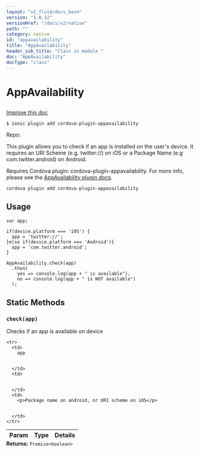 ```yaml
---
layout: "v2_fluid/docs_base"
version: "1.0.12"
versionHref: "/docs/v2/native"
path: ""
category: native
id: "appavailability"
title: "AppAvailability"
header_sub_title: "Class in module "
doc: "AppAvailability"
docType: "class"
---
```









<h1 class="api-title">


AppAvailability






</h1>

<a class="improve-v2-docs" href='http://github.com/driftyco/ionic-native/edit/master/src/plugins/appavailability.ts#L0'>
Improve this doc
</a>





<!-- decorators -->

<pre><code>$ ionic plugin add cordova-plugin-appavailability</code></pre>
<p>Repo:
<a href="">

</a>
</p>

<!-- description -->

<p>This plugin allows you to check if an app is installed on the user&#39;s device. It requires an URI Scheme (e.g. twitter://) on iOS or a Package Name (e.g com.twitter.android) on Android.</p>
<p>Requires Cordova plugin: cordova-plugin-appavailability. For more info, please see the <a href="https://github.com/ohh2ahh/AppAvailability">AppAvailability plugin docs</a>.</p>
<pre><code>cordova plugin add cordova-plugin-appavailability
</code></pre>

<!-- @usage tag -->

<h2>Usage</h2>

<pre><code class="lang-js">var app;

if(device.platform === &#39;iOS&#39;) {
  app = &#39;twitter://&#39;;
}else if(device.platform === &#39;Android&#39;){
  app = &#39;com.twitter.android&#39;;
}

AppAvailability.check(app)
  .then(
    yes =&gt; console.log(app + &quot; is available&quot;),
    no =&gt; console.log(app + &quot; is NOT available&quot;)
  );
</code></pre>




<!-- @property tags -->
<h2>Static Methods</h2>
<div id="check"></div>
<h3><code>check(app)</code>
  
</h3>

Checks if an app is available on device


<table class="table param-table" style="margin:0;">
  <thead>
    <tr>
      <th>Param</th>
      <th>Type</th>
      <th>Details</th>
    </tr>
  </thead>
  <tbody>
    
    <tr>
      <td>
        app
        
        
      </td>
      <td>
        
  
      </td>
      <td>
        <p>Package name on android, or URI scheme on iOS</p>

        
      </td>
    </tr>
    
  </tbody>
</table>





<div class="return-value" markdown="1">
<i class="icon ion-arrow-return-left"></i>
<b>Returns:</b> 
  <code>Promise&lt;boolean&gt;</code> 
</div>




<!-- methods on the class --><!-- related link --><!-- end content block -->


<!-- end body block -->

